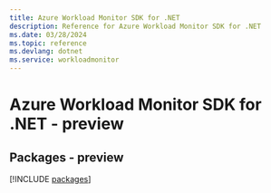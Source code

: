 ```yaml
---
title: Azure Workload Monitor SDK for .NET
description: Reference for Azure Workload Monitor SDK for .NET
ms.date: 03/28/2024
ms.topic: reference
ms.devlang: dotnet
ms.service: workloadmonitor
---
```

# Azure Workload Monitor SDK for .NET - preview
## Packages - preview
[!INCLUDE [packages](workload-monitor-index.md)]